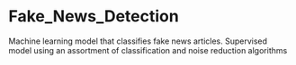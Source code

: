 # Fake_News_Detection
Machine learning model that classifies fake news articles. Supervised model using an assortment of classification and noise reduction algorithms

